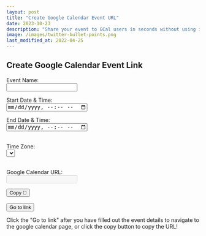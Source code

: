 ```yaml
---
layout: post
title: "Create Google Calendar Event URL"
date: 2023-10-23
description: "Share your event to GCal users in seconds without using it yourself."
image: /images/twitter-bullet-points.png
last_modified_at: 2022-04-25
---
```



<script src="https://cdnjs.cloudflare.com/ajax/libs/moment.js/2.24.0/moment.min.js"></script>
<script src="https://cdnjs.cloudflare.com/ajax/libs/moment-timezone/0.5.28/moment-timezone-with-data.min.js"></script>

<h2>Create Google Calendar Event Link</h2>

<form id="calendarEvent">
  <label for="event_name">Event Name:</label><br>
  <input type="text" id="event_name" name="event_name" value=""><br>

  <label for="date_time_from">Start Date & Time:</label><br>
  <input type="datetime-local" id="date_time_from" name="date_time_from"><br>

  <label for="date_time_to">End Date & Time:</label><br>
  <input type="datetime-local" id="date_time_to" name="date_time_to"><br><br>

  <label for="timezone">Time Zone:</label><br>
  <select id="timezone">
  </select><br><br>

  <label for="url">Google Calendar URL:</label><br>
  <input type="text" id="url" name="url" value="" disabled><br>

</form>

<button type="button" onclick="copyTextUrl()">Copy 🔗</button><br><br>
<button type="button" id="goToLink">Go to link</button>

<p>Click the "Go to link" after you have filled out the event details to navigate to the google calendar page, or click the copy button to copy the URL!</p>

<script>

// Pre-fill date and time fields
var currentDate = moment().add(1, 'days').startOf('day').add(8, 'hours'); // set time to 8am tomorrow

// Format the date & time according to HTML datetime-local input requirements and users local time zone
var formattedStart = currentDate.format("YYYY-MM-DDTHH:mm");
var formattedEnd = currentDate.add(2, 'hours').format("YYYY-MM-DDTHH:mm");

document.getElementById('date_time_from').value = formattedStart;
document.getElementById('date_time_to').value = formattedEnd;

// Populate timezone dropdown with IANA time zones and their standard text labels
var tzSelect = document.getElementById('timezone');
var timeZones = moment.tz.names();
for (var i = 0; i < timeZones.length; i++) {
    var opt = document.createElement('option');
    opt.value = timeZones[i];
    opt.innerHTML = timeZones[i];
    tzSelect.appendChild(opt);
}

// Set default timezone
tzSelect.value = moment.tz.guess();

document.getElementById("goToLink").addEventListener("submit", function(event){
  event.preventDefault();

  var calendar_url = createLink()

  window.open(calendar_url, '_blank');
});

function createLink(){
  var name = document.getElementById('event_name').value;
  var startTime = document.getElementById('date_time_from').value;
  var endTime = document.getElementById('date_time_to').value;

  var calendar_url = 'https://calendar.google.com/calendar/u/0/r/eventedit?';
  calendar_url += 'text='+encodeURIComponent(name);

  var timezone = document.getElementById('timezone').value;
  formattedStart = moment.tz(startTime, timezone).format('YYYYMMDD[T]HHmmssZ');
  formattedEnd = moment.tz(endTime, timezone).format('YYYYMMDD[T]HHmmssZ');
  calendar_url += '&dates=' + formattedStart + '/' + formattedEnd;
  calendar_url += '&ctz=' + timezone;

  document.getElementById('url').value = calendar_url;

  return calendar_url;
}

async function copyTextUrl() {
  var copyText = document.getElementById("url").value;
  await copyToClipboard(copyText);
}

async function copyToClipboard(text) {
    try {
        await navigator.clipboard.writeText(text);
        console.log('Text copied to clipboard');
    } catch (err) {
        console.log('Error in copying text: ', err);
    }
}

document.getElementById('calendarEvent').addEventListener('input', function () {
    createLink();
});
</script>
